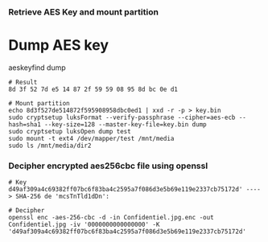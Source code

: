 
### Retrieve AES Key and mount partition


# Dump AES key
aeskeyfind dump
```
# Result
8d 3f 52 7d e5 14 87 2f 59 59 08 95 8d bc 0e d1

# Mount partition
echo 8d3f527de514872f595908958dbc0ed1 | xxd -r -p > key.bin
sudo cryptsetup luksFormat --verify-passphrase --cipher=aes-ecb --hash=sha1 --key-size=128 --master-key-file=key.bin dump
sudo cryptsetup luksOpen dump test
sudo mount -t ext4 /dev/mapper/test /mnt/media
sudo ls /mnt/media/dir2
```
### Decipher encrypted aes256cbc file using openssl

```
# Key
d49af309a4c69382ff07bc6f83ba4c2595a7f086d3e5b69e119e2337cb75172d' ----> SHA-256 de 'mcsTnTld1dDn':

# Decipher
openssl enc -aes-256-cbc -d -in Confidentiel.jpg.enc -out Confidentiel.jpg -iv '0000000000000000' -K 'd49af309a4c69382ff07bc6f83ba4c2595a7f086d3e5b69e119e2337cb75172d'

```
